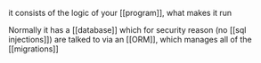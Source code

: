it consists of the logic of your [[program]], what makes it run

Normally it has a [[database]] which for security reason (no [[sql injections]]) are talked to via an [[ORM]], which manages all of the [[migrations]]